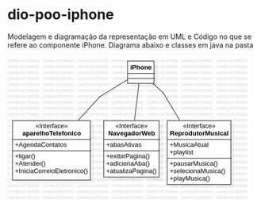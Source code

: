 # dio-poo-iphone
Modelagem e diagramação da representação em UML e Código no que se refere ao componente iPhone.
Diagrama abaixo e classes em java na pasta

![Diagrama das classes do Iphone](Main.png)
